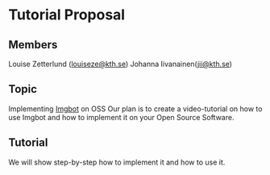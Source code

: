 # Tutorial Proposal
 ## Members
 Louise Zetterlund (louiseze@kth.se)
 Johanna Iivanainen(jii@kth.se)

  ## Topic
 Implementing [Imgbot](https://imgbot.net/) on OSS 
  Our plan is to create a video-tutorial on how to use Imgbot and how to implement it on your Open Source Software.

 
  ## Tutorial
  We will show step-by-step how to implement it and how to use it. 
